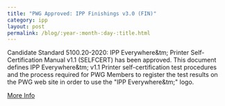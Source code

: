 ```yaml
---
title: "PWG Approved: IPP Finishings v3.0 (FIN)"
category: ipp
layout: post
permalink: /blog/:year-:month-:day-:title.html
---
```


Candidate Standard 5100.20-2020: IPP Everywhere&tm; Printer Self-Certification Manual v1.1 (SELFCERT) has been approved. This document defines IPP Everywhere&tm; v1.1 Printer self-certification test procedures and the process required for PWG Members to register the test results on the PWG web site in order to use the "IPP Everywhere&tm;" logo.

<a class="btn btn-secondary btn-sm" href="https://www.pwg.org/pipermail/pwg-announce/2022/003982.html">More Info</a>
